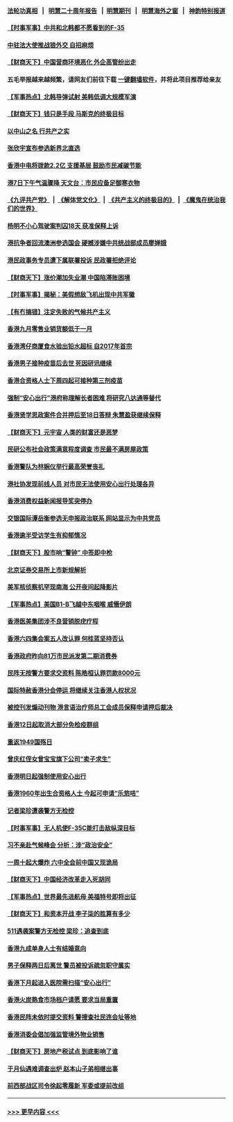 #### [法轮功真相](https://github.com/gfw-breaker/truth/blob/master/README.md?t=0) &nbsp;&nbsp;|&nbsp;&nbsp; [明慧二十周年报告](https://github.com/gfw-breaker/mh-reports/blob/master/README.md?t=0) &nbsp;&nbsp;|&nbsp;&nbsp;[明慧期刊](https://github.com/gfw-breaker/mh-qikan) &nbsp;&nbsp;|&nbsp;&nbsp; [明慧海外之窗](https://github.com/gfw-breaker/mh-news/blob/master/README.md?t=0) &nbsp;&nbsp;|&nbsp;&nbsp; [神韵特别报道](https://github.com/gfw-breaker/mh-news/blob/master/shenyun.md?t=0)
#### [【时事军事】中共和北韩都不愿看到的F-35](../pages/nsc415/n13358318.md?t=11080050) 
#### [中驻法大使推战狼外交 自招麻烦](../pages/nsc415/n13356374.md?t=11080050) 
#### [【财商天下】中国营商环境恶化 外企高管纷出走](../pages/nsc415/n13358077.md?t=11080050) 
#### 五毛举报越来越频繁，请网友们前往下载 [一键翻墙软件](https://github.com/gfw-breaker/ssr-accounts)，并将此项目推荐给亲友
#### [【军事热点】北韩导弹试射 美韩低调大规模军演](../pages/nsc415/n13356591.md?t=11080050) 
#### [【财商天下】钱只是手段 马斯克的终极目标](../pages/nsc415/n13356540.md?t=11080050) 
#### [以中山之名 行共产之实](../pages/nsc415/n13346437.md?t=11080050) 
#### [张欣宇宣布参选新界北直选](../pages/nsc415/n13354577.md?t=11080050) 
#### [香港中电将拨款2.2亿 支援基层 鼓励市民减碳节能](../pages/nsc415/n13354550.md?t=11080050) 
#### [港7日下午气温骤降 天文台：市民应备足御寒衣物](../pages/nsc415/n13354515.md?t=11080050) 
#### [《九评共产党》](https://github.com/begood0513/9ping.md/blob/master/README.md) &nbsp;|&nbsp; [《解体党文化》](../../../../jtdwh.md/blob/master/README.md)  &nbsp;|&nbsp; [《共产主义的终极目的》](../../../../gczydzjmd.md/blob/master/README.md) &nbsp;|&nbsp; [《魔鬼在统治我们的世界》](../../../../mgztzwmdsj.md/blob/master/README.md) 
#### [杨明不小心驾驶案判囚18天 获准保释上诉](../pages/nsc415/n13354534.md?t=11080050) 
#### [港抗争者回流澳洲参选国会 硬撼涉嫌中共统战部成员廖婵娥](../pages/nsc415/n13354516.md?t=11080050) 
#### [港民政事务专员遭下属联署投诉 民政署拒绝评论](../pages/nsc415/n13354489.md?t=11080050) 
#### [【财商天下】涨价潮加失业潮 中国陷滞胀困境](../pages/nsc415/n13353803.md?t=11080050) 
#### [【时事军事】揭秘：美假想敌飞机出现中共军徽](../pages/nsc415/n13351304.md?t=11080050) 
#### [【有冇搞错】注定失败的气候共产主义](../pages/nsc415/n13351534.md?t=11080050) 
#### [香港九月零售业销货额低于一月](../pages/nsc415/n13352072.md?t=11080050) 
#### [香港湾仔商厦食水验出铅水超标 自2017年首宗](../pages/nsc415/n13352068.md?t=11080050) 
#### [香港男子接种疫苗后去世 死因研讯继续](../pages/nsc415/n13352038.md?t=11080050) 
#### [香港合资格人士下周四起可接种第三剂疫苗](../pages/nsc415/n13352000.md?t=11080050) 
#### [强制“安心出行”港府称理解长者困难 将研究八达通等替代](../pages/nsc415/n13351983.md?t=11080050) 
#### [香港贤学思政案件合并押后至18日答辩 朱慧盈获继续保释](../pages/nsc415/n13351969.md?t=11080050) 
#### [【财商天下】元宇宙 人类的财富还是恶梦](../pages/nsc415/n13351165.md?t=11080050) 
#### [民研公布社会政策满意程度调查 市民最不满房屋政策](../pages/nsc415/n13349190.md?t=11080050) 
#### [香港警队为林婉仪举行最高荣誉丧礼](../pages/nsc415/n13349179.md?t=11080050) 
#### [港社协发现前线人员 对市民无法使用安心出行处理各异](../pages/nsc415/n13349160.md?t=11080050) 
#### [香港消费权益新闻报导奖突停办](../pages/nsc415/n13349117.md?t=11080050) 
#### [交银国际谭岳衡参选无申报政治联系 网站显示为中共党员](../pages/nsc415/n13349102.md?t=11080050) 
#### [香港逾半受访学生有抑郁情况](../pages/nsc415/n13349057.md?t=11080050) 
#### [【财商天下】股市响“警钟” 中签即中枪](../pages/nsc415/n13348797.md?t=11080050) 
#### [北京证券交易所上市新规解析](../pages/nsc415/n13348292.md?t=11080050) 
#### [美军核侦察机罕现南海 公开夜间起降影片](../pages/nsc415/n13347999.md?t=11080050) 
#### [【军事热点】美国B1-B飞越中东咽喉 威慑伊朗](../pages/nsc415/n13345196.md?t=11080050) 
#### [香港医美集团涉不良营销脱疣疗程](../pages/nsc415/n13346613.md?t=11080050) 
#### [香港六四集会案五人改认罪 何桂蓝坚持否认](../pages/nsc415/n13346589.md?t=11080050) 
#### [香港政府昨向81万市民派发第二期消费券](../pages/nsc415/n13346579.md?t=11080050) 
#### [民阵无按警方要求交资料 陈皓桓认罪罚款8000元](../pages/nsc415/n13346565.md?t=11080050) 
#### [国际特赦香港分会停运 将继续关注香港人权状况](../pages/nsc415/n13346542.md?t=11080050) 
#### [被控刊发煽动刊物 港言语治疗师总工会成员保释申请押后裁决](../pages/nsc415/n13346502.md?t=11080050) 
#### [香港12日起取消大部分免检疫群组](../pages/nsc415/n13346496.md?t=11080050) 
#### [重返1949国殇日](../pages/nsc415/n13346372.md?t=11080050) 
#### [曾庆红侄女曾宝宝旗下公司“卖子求生”](../pages/nsc415/n13343900.md?t=11080050) 
#### [香港明日起强制使用安心出行](../pages/nsc415/n13343924.md?t=11080050) 
#### [香港1960年出生合资格人士 今起可申请“乐悠咭”](../pages/nsc415/n13343921.md?t=11080050) 
#### [记者梁珍遭袭警方无检控](../pages/nsc415/n13343847.md?t=11080050) 
#### [【时事军事】无人机使F-35C能打击敌纵深目标](../pages/nsc415/n13342114.md?t=11080050) 
#### [习不亲赴气候峰会 分析：涉“政治安全”](../pages/nsc415/n13331532.md?t=11080050) 
#### [一周十起大爆炸 六中全会前中国又现诡局](../pages/nsc415/n13342305.md?t=11080050) 
#### [【财商天下】中国经济改革走入死胡同](../pages/nsc415/n13341837.md?t=11080050) 
#### [【军事热点】世界最先进航母 美福特号即将出征](../pages/nsc415/n13336783.md?t=11080050) 
#### [【财商天下】和资本开战 李子柒的胜算有多少](../pages/nsc415/n13339536.md?t=11080050) 
#### [511遇袭案警方无检控 梁珍：追查到底](../pages/nsc415/n13337961.md?t=11080050) 
#### [香港九成单身人士有结婚意向](../pages/nsc415/n13337564.md?t=11080050) 
#### [男子保释两日后离世 警员被投诉疏忽职守属实](../pages/nsc415/n13337547.md?t=11080050) 
#### [香港下月起进入医院需扫描“安心出行”](../pages/nsc415/n13337520.md?t=11080050) 
#### [香港火炭熟食市场档户请愿 要求当局重置](../pages/nsc415/n13337509.md?t=11080050) 
#### [香港民阵未依时提交资料 警搜查社民连会址等地](../pages/nsc415/n13337473.md?t=11080050) 
#### [香港消委会倡加强监管境外物业销售](../pages/nsc415/n13337435.md?t=11080050) 
#### [【财商天下】房地产税试点 到底影响了谁](../pages/nsc415/n13336963.md?t=11080050) 
#### [于月仙遇难调查出炉 赵本山子弟相继出事](../pages/nsc415/n13336623.md?t=11080050) 
#### [前西部战区司令徐起零履新 军委或提前改组](../pages/nsc415/n13336409.md?t=11080050) 

----
#### [ >>> 更早内容 <<< ](../indexes/nsc415-earlier.md)
